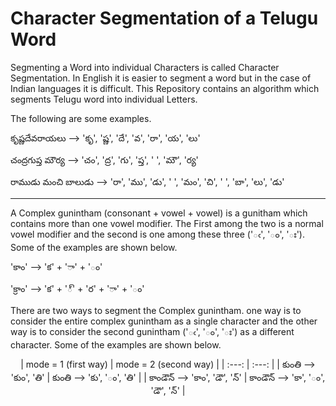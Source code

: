 # Character Segmentation of a Telugu Word
Segmenting a Word into individual Characters is called Character Segmentation. In English it is easier to segment a word but in the case of Indian languages it is difficult. This Repository contains an algorithm which segments Telugu word into individual Letters.

The following are some examples.

కృష్ణదేవరాయలు  -->  'కృ', 'ష్ణ', 'దే', 'వ', 'రా', 'య', 'లు'

చంద్రగుప్త మౌర్య  -->  'చం', 'ద్ర', 'గు', 'ప్త', ' ', 'మౌ', 'ర్య'

రాముడు మంచి బాలుడు  -->  'రా', 'ము', 'డు', ' ', 'మం', 'చి', ' ', 'బా', 'లు', 'డు'

-------------------------

A Complex gunintham (consonant + vowel + vowel) is a gunitham which contains more than one vowel modifier. The First among the two is a normal vowel modifier and the second is one among these three ('ఁ', 'ం', 'ః'). Some of the examples are shown below.

'కాం' --> 'క' + 'ా' + 'ం' 

'క్రాం' -->  'క' + '్' + 'ర' + 'ా' + 'ం'


There are two ways to segment the Complex gunintham. one way is to consider the entire complex gunintham as a single character and the other way is to consider the second gunintham ('ఁ', 'ం', 'ః') as a different character. Some of the examples are shown below.

<center>
| mode = 1 (first way) | mode = 2 (second way) |
| :---: | :---: |
| కుంతి  -->  'కుం', 'తి' | కుంతి  -->  'కు', 'ం', 'తి' |
| కాండౌన్  -->  'కాం', 'డౌ', 'న్' | కాండౌన్  -->  'కా', 'ం', 'డౌ', 'న్' |
</center>
